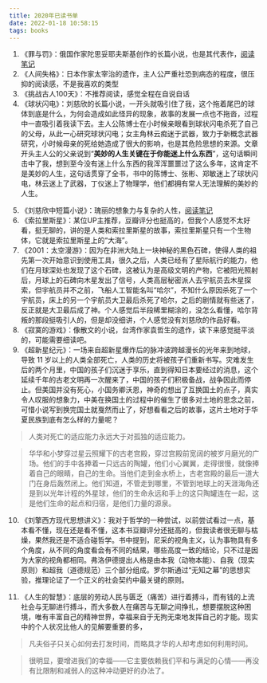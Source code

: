 ```yaml
---
title: 2020年已读书单
date: 2022-01-18 10:58:15
tags: books
---
```


1. 《罪与罚》：俄国作家陀思妥耶夫斯基创作的长篇小说，也是其代表作，[阅读笔记](/2021/12/30/罪与罚-小记/)
2. 《人间失格》：日本作家太宰治的遗作，主人公严重社恐到病态的程度，很压抑的阅读感，不是我喜欢的类型
3. 《挑战古人100天》：不推荐阅读，感觉全程在自说自话
4. 《球状闪电》：刘慈欣的长篇小说，一开头就吸引住了我，这个拖着尾巴的球体到底是什么，为何会造成如此怪异的现象，故事的发展一点也不拖沓，过程中一直吸引着我读下去。主人公陈博士在小时候亲眼看到球状闪电杀死了自己的父母，从此一心研究球状闪电；女主角林云痴迷于武器，致力于新概念武器研究，小时候母亲的死给她造成了很大的影响，也是其危险思想的来源。文章开头主人公的父亲说到“**美妙的人生关键在于你能迷上什么东西**”，这句话瞬间击中了我，想到至今没有迷上什么东西的我浑浑噩噩过了这么多年，这肯定不是美妙的人生，这句话贯穿了全书，书中的陈博士、张彬、郑敏迷上了球状闪电，林云迷上了武器，丁仪迷上了物理学，他们都拥有常人无法理解的美妙的人生。
<!-- more -->
5. 《刘慈欣中短篇小说》：瑰丽的想象力与复杂的人性，[阅读笔记](/2022/01/18/刘慈欣中短篇小说/)
6. 《索拉里斯星》：某位UP主推荐，豆瓣评分也挺高的，但我个人感觉不太好看，挺无聊的，讲的是人类和索拉里斯星的故事，索拉里斯星只有一个生物体，它就是索拉里斯星上的“大海”。
7. 《2001：太空漫游》：因为在非洲大陆上一块神秘的黑色石碑，使得人类的祖先第一次开始意识到使用工具，很久之后，人类已经有了星际航行的能力，他们在月球深处也发现了这个石碑，这被认为是高级文明的产物，它被阳光照射后，月球上的石碑向木星发出了信号，人类高层秘密派人去宇航员去木星探索，但宇航员并不之前，飞船人工智能名叫“哈尔”，不知什么原因杀死了一个宇航员，床上的另一个宇航员大卫最后杀死了哈尔，之后的剧情就有些迷了，反正就是大卫最后成了神。个人感觉后半段稀里糊涂的，没怎么看懂，哈尔背叛的那段挺吸引人的，但是却没细讲，个人感觉没有刘慈欣的作品好看。
8. 《寂寞的游戏》：像散文的小说，台湾作家袁哲生的遗作，读下来感觉挺平淡的，可能需要细读吧。
9. 《超新星纪元》：一场来自超新星爆炸后的脉冲波跨越漫长的光年来到地球，导致 11 岁以上的人类全部死亡，人类的历史将被孩子们重新书写。灾难发生后的两个月里，中国的孩子们沉迷于享乐，直到得知日本要经过的消息，这个延续千年的古老文明再一次醒来了，中国的孩子们积极备战，战争因此而停止。但美国并没有死心，小国务卿沃恩，神奇的想出了互换国土的点子，真实令人叹服的想象力，中美在换国土的过程中的催生了很多对土地的思念之前，可惜小说写到换完国土就戛然而止了，好想看看之后的故事，这片土地对于华夏民族到底有怎么样的力量呢？

> 人类对死亡的适应能力永远大于对孤独的适应能力。

> 华华和小梦穿过星云照耀下的古老宫殿，穿过宫殿前宽阔的被岁月磨光的广场。他们的手中各捧着一只远古的陶罐，他们小心翼翼，走得很慢，就像捧着自己的眼睛，自己的生命。当他们走到金水桥上，古老宫殿的最后一道大门在身后轰然闭上。他们知道，不管走到哪里，不管到地球上的天涯海角还是到以光年计程的外星球，他们的生命永远和手上的这只陶罐连在一起，这是他们生命的起点和归宿，是他们力量的源泉。

10. 《刘擎西方现代思想讲义》：我对于哲学的一种尝试，以前尝试看过一点，基本看不懂，现在还是看不懂，这本书豆瓣评分还挺高的，但我读者很无聊与枯燥，果然我还是不适合碰哲学。书中提到，尼采的视角主义，认为事物具有多个角度，从不同的角度看会有不同的结果，哪些高度一致的结论，只不过是因为大家的视角都相同。弗洛伊德提出人格是由本我（动物本能）、自我（现实原则）和超我（道德规范）三个部分组成。罗尔斯通过“无知之幕”的思想实验，推理论证了一个正义的社会契约中最关键的原则。

11. 《人生的智慧》：底层的劳动人民与匮乏（痛苦）进行着搏斗，而有钱的上流社会与无聊进行搏斗，而大多数人在痛苦与无聊之间挣扎，想要摆脱这种困境，唯有丰富自己的精神世界，幸福来自于无拘无束地发挥自己的才能。现实中的个人状况比他人的见解要重要的多，
    
> 凡夫俗子只关心如何去打发时间，而略具才华的人却考虑如何利用时间。

> 很明显，要增进我们的幸福——它主要依赖我们平和与满足的心情——再没有比限制和减弱人的这种冲动更好的办法了。

